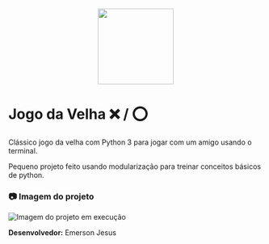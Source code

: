 <h1 align="center">
<img src="https://user-images.githubusercontent.com/55769021/93253276-0aa06080-f76d-11ea-80a7-82ab74c882f9.png" width="150"/>

# Jogo da Velha :x: / :o:
Clássico jogo da velha com Python 3 para jogar com um amigo usando o terminal.

Pequeno projeto feito usando modularização para treinar conceitos básicos de python.

### :camera: Imagem do projeto
![Imagem do projeto em execução](https://i.imgur.com/yv9Ibsa.png)


**Desenvolvedor:** Emerson Jesus
